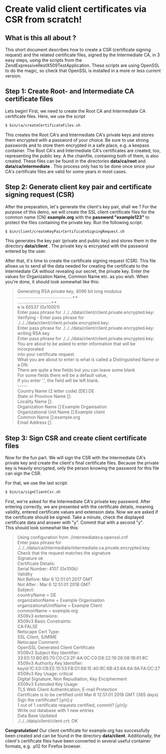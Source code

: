Create valid client certificates via CSR from scratch!
======================================================
## What is this all about ?
This short document describes how to create a CSR (certificate signing request)
and the related certificate files, signed by the Intermediate CA, in 3 easy steps,
using the scripts from the ZendExpressiveRestX509TestApplication. These scripts are
using OpenSSL to do the magic, so check that OpenSSL is installed in a more or less
current version. 

## Step 1: Create Root- and Intermediate CA certificate files
Lets begin! First, we need to create the Root CA and Intermediate CA certificate files.
Here, we use the script

```bash
$ bin/ca/createCertificateFiles.sh
```
This creates the Root CA's and Intermediate CA's private keys and stores them encrypted
with a password of your choice. Be sure to use strong passwords and to store them
encrypted in a safe place, e.g. a keepass container. The Root CA's and Intermediate CA's
certificates are created, too, representing the public key. A the chainfile, containing 
both of them, is also created. These files can be found in the directories 
**data/ca/root** and **data/ca/intermediate** . This process only has to be done once since your CA's certificate
files are valid for some years in most cases. 

## Step 2: Generate client key pair and certificate signing request (CSR)
After the preparation, let's generate the client's key pair, shall we ? For the purpose
of this demo, we will create the SSL client certificate files for the common name (CN)
**example.org** with the **password "example123"** to protect the files containing the private
key. Run the following script:

```bash
$ bin/client/createKeyPairCertificateSigningRequest.sh
```

This generates the key pair (private and public key) and stores them in the directory
**data/client** . The private key is encrypted with the password entered by the user.

After that, it's time to create the certificate signing request (CSR). This file allows
us to send all the data needed for creating the certificate to the Intermediate CA without
revealing our secret, the private key. Enter the values for Organization Name, Common Name
etc. as you wish. When you're done, it should look somewhat like this:

> Generating RSA private key, 4096 bit long modulus  
> ............................................++  
> ...........................++  
> e is 65537 (0x10001)  
> Enter pass phrase for ./../../data/client/client.private.encrypted.key:  
> Verifying - Enter pass phrase for ./../../data/client/client.private.encrypted.key:  
> Enter pass phrase for ./../../data/client/client.private.encrypted.key:  
> writing RSA key  
> Enter pass phrase for ./../../data/client/client.private.encrypted.key:  
> You are about to be asked to enter information that will be incorporated  
> into your certificate request.  
> What you are about to enter is what is called a Distinguished Name or a DN.  
> There are quite a few fields but you can leave some blank  
> For some fields there will be a default value,  
> If you enter '.', the field will be left blank.  
> \-----  
> Country Name (2 letter code) [DE]:DE  
> State or Province Name []:  
> Locality Name []:  
> Organization Name []:Example Organisation  
> Organizational Unit Name []:Example client  
> Common Name []:example.org  
> Email Address []:  

## Step 3: Sign CSR and create client certificate files
Now for the fun part. We will sign the CSR with the Intermediate CA's private key and
create the client's final certificate files. Because the private key is heavily encrypted,
only the person knowing the password for this file can sign the CSR.

For that, we use the last script:

```bash
$ bin/ca/signClientCsr.sh
```

First, we're asked for the Intermediate CA's private key password. After entering correctly,
we are presented with the certificate details, meaning validity, entered certificate values
and extension data. Now we are asked if the certificate should be signed. Take a minute,
check the displayed certificate data and answer with "y". Commit that with a second "y".  
This should look somewhat like this:

> Using configuration from ./intermediateca.openssl.cnf  
> Enter pass phrase for ./../../data/ca/intermediate/intermediate.ca.private.encrypted.key:  
> Check that the request matches the signature  
> Signature ok  
> Certificate Details:  
>         Serial Number: 4107 (0x100b)  
>         Validity   
>             Not Before: Mar  6 12:51:01 2017 GMT  
>             Not After : Mar  6 12:51:01 2018 GMT  
>         Subject:  
>             countryName               = DE  
>             organizationName          = Example Organisation  
>             organizationalUnitName    = Example Client  
>             commonName                = example.org  
>         X509v3 extensions:  
>             X509v3 Basic Constraints:  
>                 CA:FALSE  
>             Netscape Cert Type:  
>                 SSL Client, S/MIME  
>             Netscape Comment:  
>                 OpenSSL Generated Client Certificate  
>             X509v3 Subject Key Identifier:  
>                 33:E0:13:B0:B5:70:C0:C3:2F:AA:0C:C0:D8:22:19:26:08:1B:61:8C  
>             X509v3 Authority Key Identifier:  
>                 keyid:1C:E0:CB:EE:15:53:FB:D1:68:1E:40:9C:6B:43:8A:6A:9A:FA:DC:27  
>             X509v3 Key Usage: critical  
>                 Digital Signature, Non Repudiation, Key Encipherment  
>             X509v3 Extended Key Usage:  
>                 TLS Web Client Authentication, E-mail Protection  
> Certificate is to be certified until Mar  6 12:51:01 2018 GMT (365 days)  
>  Sign the certificate? [y/n]:y  
>  1 out of 1 certificate requests certified, commit? [y/n]y  
>  Write out database with 1 new entries  
>  Data Base Updated  
>  ./../../data/client/client.crt: OK  

**Congratulation!** Our client certificate for example.org has successfully been created
and can be found in the directory **data/client**.
Additionally, the client's certificate files have been converted in several useful
container formats, e.g. .p12 for Firefox browser.